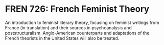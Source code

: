# FREN 726: French Feminist Theory

An introduction to feminist literary theory, focusing on feminist writings from France (in translation) and their sources in psychoanalysis and poststructuralism. Anglo-American counterparts and adaptations of the French theorists in the United States will also be treated.